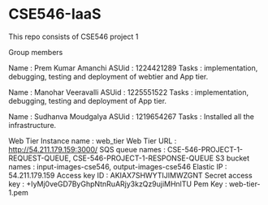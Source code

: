 # CSE546-IaaS

This repo consists of CSE546 project 1

Group members

Name : Prem Kumar Amanchi
ASUid : 1224421289
Tasks : implementation, debugging, testing and deployment of webtier and App tier.

Name : Manohar Veeravalli
ASUid : 1225551522
Tasks : implementation, debugging, testing and deployment of App tier.

Name : Sudhanva Moudgalya
ASUid : 1219654267
Tasks : Installed all the infrastructure.

Web Tier Instance name : web_tier
Web Tier URL : http://54.211.179.159:3000/
SQS queue names : CSE-546-PROJECT-1-REQUEST-QUEUE, CSE-546-PROJECT-1-RESPONSE-QUEUE
S3 bucket names : input-images-cse546, output-images-cse546
Elastic IP : 54.211.179.159
Access key ID : AKIAX7SHWYTIJIMWZGNT
Secret access key : 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
Pem Key : web-tier-1.pem
